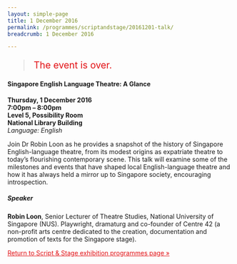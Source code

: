 ```yaml
---
layout: simple-page
title: 1 December 2016
permalink: /programmes/scriptandstage/20161201-talk/
breadcrumb: 1 December 2016

---
```


<blockquote style="color: #E21216; font-size: 150%;">The event is over.</blockquote>

#### Singapore English Language Theatre: A Glance

__Thursday, 1 December 2016__<br>
__7:00pm – 8:00pm__<br>
__Level 5, Possibility Room__<br>
__National Library Building__<br>
_Language: English_

Join Dr Robin Loon as he provides a snapshot of the history of Singapore English-language theatre, from its modest origins as expatriate theatre to today’s flourishing contemporary scene. This talk will examine some of the milestones and events that have shaped local English-language theatre and how it has always held a mirror up to Singapore society, encouraging introspection.

##### Speaker

__Robin Loon__, Senior Lecturer of Theatre Studies, National University of Singapore (NUS). Playwright, dramaturg and co-founder of Centre 42 (a non-profit arts centre dedicated to the creation, documentation and promotion of texts for the Singapore stage).

<a href="/exhibitions/past-exhibitions/scriptandstage/programmes/" style="color:#E21216;">Return to Script &amp; Stage exhibition programmes page &#187;</a>

